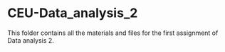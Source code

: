 # CEU-Data_analysis_2

This folder contains all the materials and files for the first assignment of Data analysis 2.
